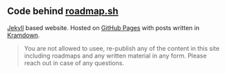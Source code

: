 ## Code behind [roadmap.sh](https://roadmap.sh)

[Jekyll](http://jekyllrb.com) based website. Hosted on [GitHub Pages](https://pages.github.com) with posts written in [Kramdown](http://kramdown.gettalong.org/documentation.html).

> You are not allowed to usee, re-publish any of the content in this site including roadmaps and any written material in any form. Please reach out in case of any questions.
